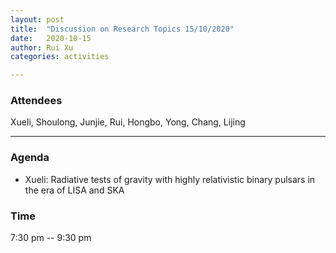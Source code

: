 ```yaml
---
layout: post
title:  "Discussion on Research Topics 15/10/2020"
date:   2020-10-15
author: Rui Xu
categories: activities

---
```



### Attendees

Xueli, Shoulong, Junjie, Rui, Hongbo, Yong, Chang, Lijing

---



### Agenda

- Xueli: Radiative tests of gravity with highly relativistic binary pulsars in the era of LISA and SKA




### Time

7:30 pm -- 9:30 pm
